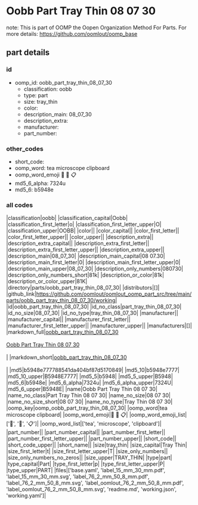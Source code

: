 # Oobb Part Tray Thin 08 07 30  

note: This is part of OOMP the Oopen Organization Method For Parts. For more details: https://github.com/oomlout/oomp_base

##  part details





### id
* oomp_id: oobb_part_tray_thin_08_07_30
  * classification: oobb
  * type: part
  * size: tray_thin
  * color: 
  * description_main: 08_07_30
  * description_extra: 
  * manufacturer: 
  * part_number: 

### other_codes
* short_code: 
* oomp_word: tea microscope clipboard
* oomp_word_emoji :tea: :microscope: :clipboard:
* md5_6_alpha: 7324u
* md5_6: b5948e

### all codes 
|classification|oobb|
|classification_capital|Oobb|
|classification_first_letter|o|
|classification_first_letter_upper|O|
|classification_upper|OOBB|
|color||
|color_capital||
|color_first_letter||
|color_first_letter_upper||
|color_upper||
|description_extra||
|description_extra_capital||
|description_extra_first_letter||
|description_extra_first_letter_upper||
|description_extra_upper||
|description_main|08_07_30|
|description_main_capital|08 07.30|
|description_main_first_letter|0|
|description_main_first_letter_upper|0|
|description_main_upper|08_07_30|
|description_only_numbers|080730|
|description_only_numbers_short|81k|
|description_or_color|81k|
|description_or_color_upper|81K|
|directory|parts/oobb_part_tray_thin_08_07_30|
|distributors|[]|
|github_link|https://github.com/oomlout/oomlout_oomp_part_src/tree/main/parts/oobb_part_tray_thin_08_07_30/working|
|id|oobb_part_tray_thin_08_07_30|
|id_no_class|part_tray_thin_08_07_30|
|id_no_size|08_07_30|
|id_no_type|tray_thin_08_07_30|
|manufacturer||
|manufacturer_capital||
|manufacturer_first_letter||
|manufacturer_first_letter_upper||
|manufacturer_upper||
|manufacturers|[]|
|markdown_full|[oobb_part_tray_thin_08_07_30](https://github.com/oomlout/oomlout_oomp_part_src/tree/main/parts/oobb_part_tray_thin_08_07_30/working)<br>[](https://github.com/oomlout/oomlout_oomp_part_src/tree/main/parts/oobb_part_tray_thin_08_07_30/working)<br>[Oobb Part Tray Thin 08 07 30](https://github.com/oomlout/oomlout_oomp_part_src/tree/main/parts/oobb_part_tray_thin_08_07_30/working)<br><br>|
|markdown_short|[oobb_part_tray_thin_08_07_30](https://github.com/oomlout/oomlout_oomp_part_src/tree/main/parts/oobb_part_tray_thin_08_07_30/working)<br><br>|
|md5|b5948e777788541da404bf87d5170849|
|md5_10|b5948e7777|
|md5_10_upper|B5948E7777|
|md5_5|b5948|
|md5_5_upper|B5948|
|md5_6|b5948e|
|md5_6_alpha|7324u|
|md5_6_alpha_upper|7324U|
|md5_6_upper|B5948E|
|name|Oobb Part Tray Thin 08 07 30|
|name_no_class|Part Tray Thin 08 07 30|
|name_no_size|08 07 30|
|name_no_size_short|08 07 30|
|name_no_type|Tray Thin 08 07 30|
|oomp_key|oomp_oobb_part_tray_thin_08_07_30|
|oomp_word|tea microscope clipboard|
|oomp_word_emoji|:tea: :microscope: :clipboard:|
|oomp_word_emoji_list|[':tea:', ':microscope:', ':clipboard:']|
|oomp_word_list|['tea', 'microscope', 'clipboard']|
|part_number||
|part_number_capital||
|part_number_first_letter||
|part_number_first_letter_upper||
|part_number_upper||
|short_code||
|short_code_upper||
|short_name||
|size|tray_thin|
|size_capital|Tray Thin|
|size_first_letter|t|
|size_first_letter_upper|T|
|size_only_numbers||
|size_only_numbers_no_zeros||
|size_upper|TRAY_THIN|
|type|part|
|type_capital|Part|
|type_first_letter|p|
|type_first_letter_upper|P|
|type_upper|PART|
|files|['base.yaml', 'label_15_mm_30_mm.pdf', 'label_15_mm_30_mm.svg', 'label_76_2_mm_50_8_mm.pdf', 'label_76_2_mm_50_8_mm.svg', 'label_oomlout_76_2_mm_50_8_mm.pdf', 'label_oomlout_76_2_mm_50_8_mm.svg', 'readme.md', 'working.json', 'working.yaml']|
